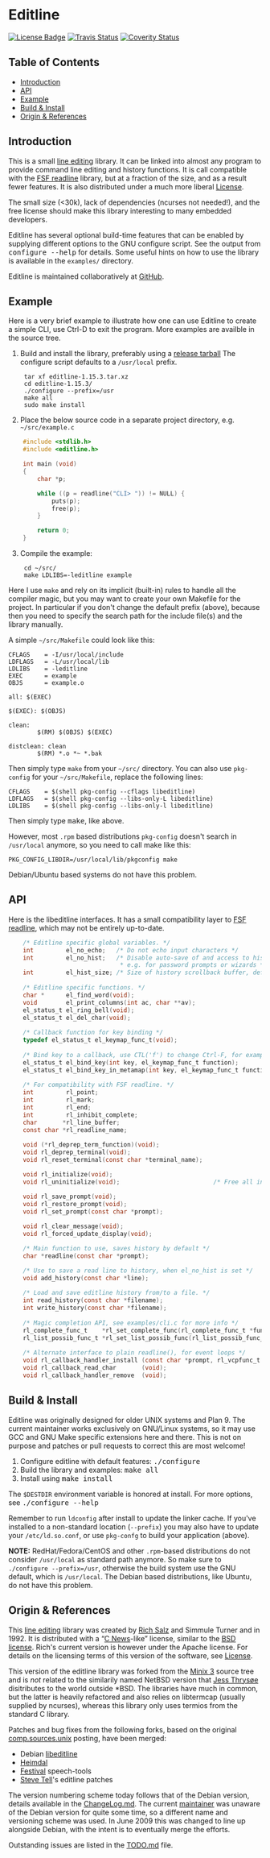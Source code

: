 Editline
========
[![License Badge][]][License] [![Travis Status]][Travis] [![Coverity Status]][Coverity Scan]


Table of Contents
-----------------

* [Introduction](#introduction)
* [API](#api)
* [Example](#example)
* [Build & Install](#build--install)
* [Origin & References](#origin--references)


Introduction
------------

This is a small [line editing][]  library.  It can be linked into almost
any program to  provide command line editing and  history functions.  It
is call compatible with the [FSF readline][] library, but at a fraction
of the  size, and as  a result fewer  features.  It is  also distributed
under a much more liberal [License][].

The small size  (<30k), lack of dependencies (ncurses  not needed!), and
the free license  should make this library interesting  to many embedded
developers.

Editline has several optional build-time features that can be enabled by
supplying different options to the GNU configure script.  See the output
from <kbd>configure --help</kbd> for details.  Some useful hints on how
to use the library is available in the `examples/` directory.

Editline is maintained collaboratively at [GitHub][].


Example
-------

Here is a very brief example to illustrate how one can use Editline to
create a simple CLI, use Ctrl-D to exit the program.  More examples are
availble in the source tree.

1. Build and install the library, preferably using a [release tarball][]
   The configure script defaults to a `/usr/local` prefix.

        tar xf editline-1.15.3.tar.xz
        cd editline-1.15.3/
        ./configure --prefix=/usr
        make all
        sudo make install

2. Place the below source code in a separate project directory,
   e.g. `~/src/example.c`

```C
    #include <stdlib.h>
    #include <editline.h>

    int main (void)
    {
        char *p;

        while ((p = readline("CLI> ")) != NULL) {
            puts(p);
            free(p);
        }

        return 0;
    }
```

3. Compile the example:

        cd ~/src/
        make LDLIBS=-leditline example

Here I use `make` and rely on its implicit (built-in) rules to handle
all the compiler magic, but you may want to create your own Makefile for
the project.  In particular if you don't change the default prefix
(above), because then you need to specify the search path for the
include file(s) and the library manually.

A simple `~/src/Makefile` could look like this:

    CFLAGS    = -I/usr/local/include
    LDFLAGS   = -L/usr/local/lib
    LDLIBS    = -leditline
    EXEC      = example
    OBJS      = example.o
    
    all: $(EXEC)
    
    $(EXEC): $(OBJS)
    
    clean:
            $(RM) $(OBJS) $(EXEC)
    
    distclean: clean
            $(RM) *.o *~ *.bak

Then simply type `make` from your `~/src/` directory.  You can also use
`pkg-config` for your `~/src/Makefile`, replace the following lines:

    CFLAGS    = $(shell pkg-config --cflags libeditline)
    LDFLAGS   = $(shell pkg-config --libs-only-L libeditline)
    LDLIBS    = $(shell pkg-config --libs-only-l libeditline)
    
Then simply type <kbd>make</kbd>, like above.

However, most `.rpm` based distributions `pkg-config` doesn't search in
`/usr/local` anymore, so you need to call make like this:

    PKG_CONFIG_LIBDIR=/usr/local/lib/pkgconfig make

Debian/Ubuntu based systems do not have this problem.


API
---

Here is the libeditline interfaces.  It has a small compatibility layer
to [FSF readline][], which may not be entirely up-to-date.

```C
    /* Editline specific global variables. */
    int         el_no_echo;   /* Do not echo input characters */
    int         el_no_hist;   /* Disable auto-save of and access to history,
                               * e.g. for password prompts or wizards */
    int         el_hist_size; /* Size of history scrollback buffer, default: 15 */
    
    /* Editline specific functions. */
    char *      el_find_word(void);
    void        el_print_columns(int ac, char **av);
    el_status_t el_ring_bell(void);
    el_status_t el_del_char(void);
    
    /* Callback function for key binding */
    typedef el_status_t el_keymap_func_t(void);
    
    /* Bind key to a callback, use CTL('f') to change Ctrl-F, for example */
    el_status_t el_bind_key(int key, el_keymap_func_t function);
    el_status_t el_bind_key_in_metamap(int key, el_keymap_func_t function);
    
    /* For compatibility with FSF readline. */
    int         rl_point;
    int         rl_mark;
    int         rl_end;
    int         rl_inhibit_complete;
    char       *rl_line_buffer;
    const char *rl_readline_name;
    
    void (*rl_deprep_term_function)(void);
    void rl_deprep_terminal(void);
    void rl_reset_terminal(const char *terminal_name);

    void rl_initialize(void);
    void rl_uninitialize(void);                          /* Free all internal memory */

    void rl_save_prompt(void);
    void rl_restore_prompt(void);
    void rl_set_prompt(const char *prompt);
    
    void rl_clear_message(void);
    void rl_forced_update_display(void);

    /* Main function to use, saves history by default */
    char *readline(const char *prompt);

    /* Use to save a read line to history, when el_no_hist is set */
    void add_history(const char *line);
    
    /* Load and save editline history from/to a file. */
    int read_history(const char *filename);
    int write_history(const char *filename);
    
    /* Magic completion API, see examples/cli.c for more info */
    rl_complete_func_t    *rl_set_complete_func(rl_complete_func_t *func);
    rl_list_possib_func_t *rl_set_list_possib_func(rl_list_possib_func_t *func);
    
    /* Alternate interface to plain readline(), for event loops */
    void rl_callback_handler_install (const char *prompt, rl_vcpfunc_t *lhandler);
    void rl_callback_read_char       (void);
    void rl_callback_handler_remove  (void);
```


Build & Install
---------------

Editline was originally designed for older UNIX systems and Plan 9.  The
current maintainer works exclusively on GNU/Linux systems, so it may use
GCC and  GNU Make specific  extensions here and  there.  This is  not on
purpose and patches or pull requests to correct this are most welcome!

1. Configure editline with default features: <kbd>./configure</kbd>
2. Build the library and examples: <kbd>make all</kbd>
3. Install using <kbd>make install</kbd>

The `$DESTDIR` environment variable is honored at install.  For more
options, see <kbd>./configure --help</kbd>

Remember to run `ldconfig` after install to update the linker cache.  If
you've installed to a non-standard location (`--prefix`) you may also
have to update your `/etc/ld.so.conf`, or use `pkg-confg` to build your
application (above).

**NOTE:** RedHat/Fedora/CentOS and other `.rpm`-based distributions do
  not consider `/usr/local` as standard path anymore.  So make sure to
  `./configure --prefix=/usr`, otherwise the build system use the GNU
  default, which is `/usr/local`.  The Debian based distributions, like
  Ubuntu, do not have this problem.


Origin & References
--------------------

This [line editing][]  library was created by [Rich  Salz][] and Simmule
Turner and in 1992.  It is distributed with a “[C News][]-like” license,
similar to the [BSD license][].  Rich's current version is however under
the Apache license.  For details on  the licensing terms of this version
of the software, see [License][].

This version  of the editline  library was  forked from the  [Minix 3][]
source tree and is *not* related  to the similarily named NetBSD version
that [Jess Thrysøe][jess]  disitributes to the world  outside *BSD.  The
libraries have much in common, but  the latter is heavily refactored and
also relies  on libtermcap (usually  supplied by ncurses),  whereas this
library only uses termios from the standard C library.

Patches and  bug fixes from the  following forks, based on  the original
[comp.sources.unix][] posting, have been merged:

* Debian [libeditline][]
* [Heimdal][]
* [Festival][] speech-tools
* [Steve Tell][]'s editline patches

The version numbering  scheme today follows that of  the Debian version,
details available  in the [ChangeLog.md][].  The  current [maintainer][]
was unaware  of the Debian version  for quite some time,  so a different
name and versioning  scheme was used.  In June 2009  this was changed to
line up  alongside Debian, with  the intent  is to eventually  merge the
efforts.

Outstanding issues are listed in the [TODO.md][] file.

[GitHub]:          https://github.com/troglobit/editline
[line editing]:    https://github.com/troglobit/editline/blob/master/doc/README
[release tarball]: https://github.com/troglobit/editline/releases
[maintainer]:      http://troglobit.com
[C News]:          https://en.wikipedia.org/wiki/C_News
[TODO.md]:         https://github.com/troglobit/editline/blob/master/TODO.md
[ChangeLog.md]:    https://github.com/troglobit/editline/blob/master/ChangeLog.md
[FSF readline]:    http://www.gnu.org/software/readline/
[Rich Salz]:       https://github.com/richsalz/editline/
[comp.sources.unix]: http://ftp.cs.toronto.edu/pub/white/pub/rc/editline.shar
[Minix 3]:         http://www.cise.ufl.edu/~cop4600/cgi-bin/lxr/http/source.cgi/lib/editline/
[jess]:            http://thrysoee.dk/editline/
[BSD license]:     http://en.wikipedia.org/wiki/BSD_licenses
[libeditline]:     http://packages.qa.debian.org/e/editline.html
[Heimdal]:         http://www.h5l.org
[Festival]:        http://festvox.org/festival/
[Steve Tell]:      http://www.cs.unc.edu/~tell/dist.html
[License]:         https://github.com/troglobit/editline/blob/master/LICENSE
[License Badge]:   https://img.shields.io/badge/License-C%20News-orange.svg
[Travis]:          https://travis-ci.org/troglobit/editline
[Travis Status]:   https://travis-ci.org/troglobit/editline.png?branch=master
[Coverity Scan]:   https://scan.coverity.com/projects/2982
[Coverity Status]: https://scan.coverity.com/projects/2982/badge.svg
